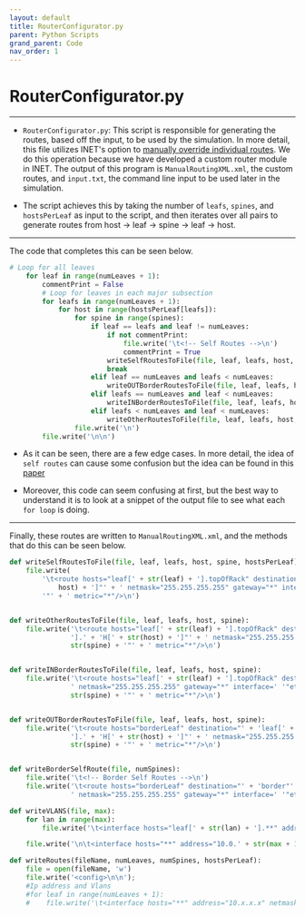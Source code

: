 ```yaml
---
layout: default
title: RouterConfigurator.py
parent: Python Scripts
grand_parent: Code
nav_order: 1
---
```


# RouterConfigurator.py

***

 - `RouterConfigurator.py`: This script is responsible for generating the routes, based
off the input, to be used by the simulation. In more detail, this file utilizes INET's
option to [manually override individual routes](https://inet.omnetpp.org/docs/tutorials/configurator/doc/step5.html).
We do this operation because we have developed a custom router module in INET. The output
of this program is `ManualRoutingXML.xml`, the custom routes, and `input.txt`, the command
line input to be used later in the simulation.

 - The script achieves this by taking the number of `leafs`, `spines`, and `hostsPerLeaf`
  as input to the script, and then iterates over all pairs to generate routes from
  host -> leaf -> spine -> leaf -> host.

***

The code that completes this can be seen below.

```python
# Loop for all leaves
    for leaf in range(numLeaves + 1):
        commentPrint = False
        # Loop for leaves in each major subsection
        for leafs in range(numLeaves + 1):
            for host in range(hostsPerLeaf[leafs]):
                for spine in range(spines):
                    if leaf == leafs and leaf != numLeaves:
                        if not commentPrint:
                            file.write('\t<!-- Self Routes -->\n')
                            commentPrint = True
                        writeSelfRoutesToFile(file, leaf, leafs, host, spine, hostsPerLeaf)
                        break
                    elif leaf == numLeaves and leafs < numLeaves:
                        writeOUTBorderRoutesToFile(file, leaf, leafs, host, spine)
                    elif leafs == numLeaves and leaf < numLeaves:
                        writeINBorderRoutesToFile(file, leaf, leafs, host, spine)
                    elif leafs < numLeaves and leaf < numLeaves:
                        writeOtherRoutesToFile(file, leaf, leafs, host, spine)
                file.write('\n')
        file.write('\n\n')
```

 - As it can be seen, there are a few edge cases. In more detail, the idea of `self routes`
can cause some confusion but the idea can be found in this [paper](https://www.sciencedirect.com/science/article/abs/pii/074373159090023I#:~:text=A%20self%2Drouting%20permutation%20network%20is%20a%20connector%20which%20can,its%20inputs%20onto%20its%20outputs.)

- Moreover, this code can seem confusing at first, but the best way to understand it is to look at a snippet
of the output file to see what each `for loop` is doing.

***

Finally, these routes are written to `ManualRoutingXML.xml`, and the methods that do this can be seen below.

```python
def writeSelfRoutesToFile(file, leaf, leafs, host, spine, hostsPerLeaf):
    file.write(
        '\t<route hosts="leaf[' + str(leaf) + '].topOfRack" destination="' + 'leaf[' + str(leafs) + '].' + 'H[' + str(
            host) + ']"' + ' netmask="255.255.255.255" gateway="*" interface="eth' + str(spines + host) +
        '"' + ' metric="*"/>\n')


def writeOtherRoutesToFile(file, leaf, leafs, host, spine):
    file.write('\t<route hosts="leaf[' + str(leaf) + '].topOfRack" destination="' + 'leaf[' + str(leafs) +
               '].' + 'H[' + str(host) + ']"' + ' netmask="255.255.255.255" gateway="*" interface=' '"eth' +
               str(spine) + '"' + ' metric="*"/>\n')


def writeINBorderRoutesToFile(file, leaf, leafs, host, spine):
    file.write('\t<route hosts="leaf[' + str(leaf) + '].topOfRack" destination="' + 'border"' +
               ' netmask="255.255.255.255" gateway="*" interface=' '"eth' +
               str(spine) + '"' + ' metric="*"/>\n')


def writeOUTBorderRoutesToFile(file, leaf, leafs, host, spine):
    file.write('\t<route hosts="borderLeaf" destination="' + 'leaf[' + str(leafs) +
               '].' + 'H[' + str(host) + ']"' + ' netmask="255.255.255.255" gateway="*" interface=' '"eth' +
               str(spine) + '"' + ' metric="*"/>\n')


def writeBorderSelfRoute(file, numSpines):
    file.write('\t<!-- Border Self Routes -->\n')
    file.write('\t<route hosts="borderLeaf" destination="' + 'border"' +
               ' netmask="255.255.255.255" gateway="*" interface=' '"eth' + str(numSpines) + '"' + ' metric="*"/>\n')

def writeVLANS(file, max):
    for lan in range(max):
        file.write('\t<interface hosts="leaf[' + str(lan) + '].**" address="10.0.' + str(lan + 1) + '.x" netmask="255.255.255.x"/>\n')

    file.write('\n\t<interface hosts="**" address="10.0.' + str(max + 1) + '.x" netmask="255.255.255.x"/>\n\n')

def writeRoutes(fileName, numLeaves, numSpines, hostsPerLeaf):
    file = open(fileName, 'w')
    file.write('<config>\n\n');
    #Ip address and Vlans
    #for leaf in range(numLeaves + 1):
    #    file.write('\t<interface hosts="**" address="10.x.x.x" netmask="255.x.x.x"/>\n\n')
```
